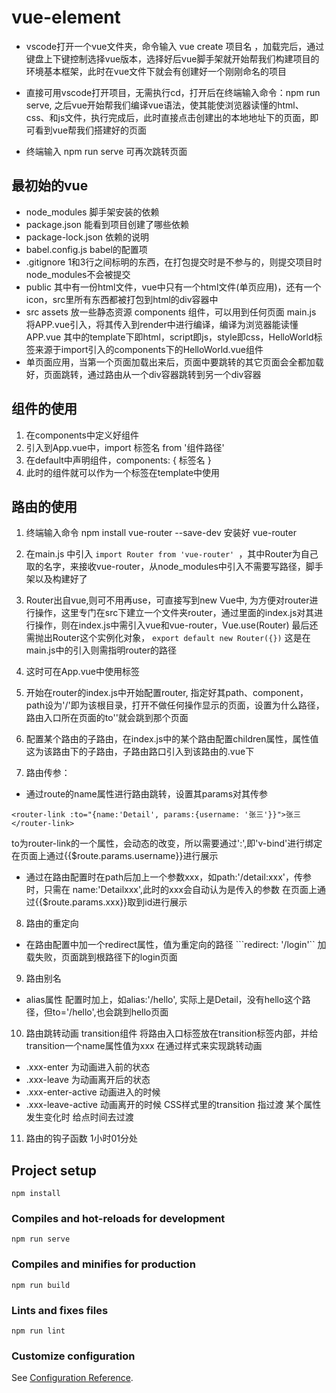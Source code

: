 # vue-element
- vscode打开一个vue文件夹，命令输入 vue create 项目名 ，加载完后，通过键盘上下键控制选择vue版本，选择好后vue脚手架就开始帮我们构建项目的环境基本框架，此时在vue文件下就会有创建好一个刚刚命名的项目

- 直接可用vscode打开项目，无需执行cd，打开后在终端输入命令：npm run serve, 之后vue开始帮我们编译vue语法，使其能使浏览器读懂的html、css、和js文件，执行完成后，此时直接点击创建出的本地地址下的页面，即可看到vue帮我们搭建好的页面

- 终端输入 npm run serve 可再次跳转页面

## 最初始的vue
- node_modules       脚手架安装的依赖
- package.json       能看到项目创建了哪些依赖
- package-lock.json  依赖的说明
- babel.config.js    babel的配置项
- .gitignore         1和3行之间标明的东西，在打包提交时是不参与的，则提交项目时node_modules不会被提交
- public             其中有一份html文件，vue中只有一个html文件(单页应用)，还有一个icon，src里所有东西都被打包到html的div容器中
- src                assets 放一些静态资源      components 组件，可以用到任何页面       main.js 将APP.vue引入，将其传入到render中进行编译，编译为浏览器能读懂     APP.vue 其中的template下即html，script即js，style即css，HelloWorld标签来源于import引入的components下的HelloWorld.vue组件
- 单页面应用，当第一个页面加载出来后，页面中要跳转的其它页面会全都加载好，页面跳转，通过路由从一个div容器跳转到另一个div容器

## 组件的使用
1. 在components中定义好组件
2. 引入到App.vue中，import 标签名 from '组件路径'
3. 在default中声明组件，components: { 标签名 }
4. 此时的组件就可以作为一个标签在template中使用

## 路由的使用
1. 终端输入命令 npm install vue-router --save-dev 安装好 vue-router
2. 在main.js 中引入 ```import Router from 'vue-router' ```，其中Router为自己取的名字，来接收vue-router，从node_modules中引入不需要写路径，脚手架以及构建好了
3. Router出自vue,则可不用再use，可直接写到new Vue中, 为方便对router进行操作，这里专门在src下建立一个文件夹router，通过里面的index.js对其进行操作，则在index.js中需引入vue和vue-router，Vue.use(Router)
最后还需抛出Router这个实例化对象， ```export default new Router({})``` 这是在main.js中的引入则需指明router的路径
4. 这时可在App.vue中使用<router></router>标签
5. 开始在router的index.js中开始配置router, 指定好其path、component，path设为'/'即为该根目录，打开不做任何操作显示的页面，设置为什么路径，路由入口所在页面的to''就会跳到那个页面
6. 配置某个路由的子路由，在index.js中的某个路由配置children属性，属性值这为该路由下的子路由，子路由路口引入到该路由的.vue下

7. 路由传参：
  - 通过route的name属性进行路由跳转，设置其params对其传参
  ```
  <router-link :to="{name:'Detail', params:{username: '张三'}}">张三</router-link>
  ```
  to为router-link的一个属性，会动态的改变，所以需要通过':',即'v-bind'进行绑定
  在页面上通过{{$route.params.username}}进行展示
  
  - 通过在路由配置时在path后加上一个参数xxx，如path:'/detail:xxx'，传参时，只需在       name:'Detailxxx',此时的xxx会自动认为是传入的参数
  在页面上通过{{$route.params.xxx}}取到id进行展示


8. 路由的重定向
  - 在路由配置中加一个redirect属性，值为重定向的路径
  ```redirect: '/login'``
  加载失败，页面跳到根路径下的login页面
9. 路由别名
  - alias属性
  配置时加上，如alias:'/hello', 实际上是Detail，没有hello这个路径，但to='/hello',也会跳到hello页面
10. 路由跳转动画
  transition组件
  将路由入口标签放在transition标签内部，并给transition一个name属性值为xxx
  在通过样式来实现跳转动画
  - .xxx-enter 为动画进入前的状态
  - .xxx-leave 为动画离开后的状态
  - .xxx-enter-active 动画进入的时候 
  - .xxx-leave-active 动画离开的时候
  CSS样式里的transition 指过渡 某个属性发生变化时 给点时间去过渡
11. 路由的钩子函数
  1小时01分处

## Project setup
```
npm install
```

### Compiles and hot-reloads for development
```
npm run serve
```

### Compiles and minifies for production
```
npm run build
```

### Lints and fixes files
```
npm run lint
```

### Customize configuration
See [Configuration Reference](https://cli.vuejs.org/config/).

